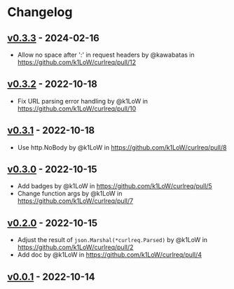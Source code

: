 # Changelog

## [v0.3.3](https://github.com/k1LoW/curlreq/compare/v0.3.2...v0.3.3) - 2024-02-16
- Allow no space after ':' in request headers by @kawabatas in https://github.com/k1LoW/curlreq/pull/12

## [v0.3.2](https://github.com/k1LoW/curlreq/compare/v0.3.1...v0.3.2) - 2022-10-18
- Fix URL parsing error handling by @k1LoW in https://github.com/k1LoW/curlreq/pull/10

## [v0.3.1](https://github.com/k1LoW/curlreq/compare/v0.3.0...v0.3.1) - 2022-10-18
- Use http.NoBody by @k1LoW in https://github.com/k1LoW/curlreq/pull/8

## [v0.3.0](https://github.com/k1LoW/curlreq/compare/v0.2.0...v0.3.0) - 2022-10-15
- Add badges by @k1LoW in https://github.com/k1LoW/curlreq/pull/5
- Change function args by @k1LoW in https://github.com/k1LoW/curlreq/pull/7

## [v0.2.0](https://github.com/k1LoW/curlreq/compare/v0.1.0...v0.2.0) - 2022-10-15
- Adjust the result of `json.Marshal(*curlreq.Parsed)` by @k1LoW in https://github.com/k1LoW/curlreq/pull/2
- Add doc by @k1LoW in https://github.com/k1LoW/curlreq/pull/4

## [v0.0.1](https://github.com/k1LoW/curlreq/commits/v0.0.1) - 2022-10-14
